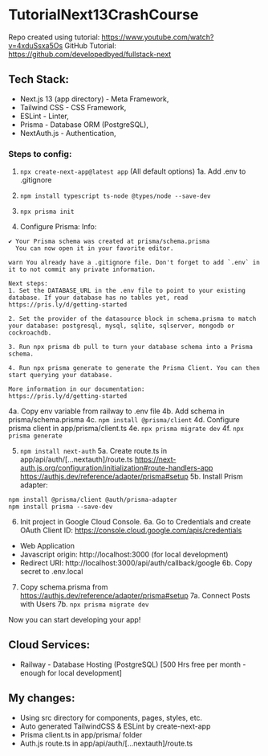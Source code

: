 # TutorialNext13CrashCourse

Repo created using tutorial: https://www.youtube.com/watch?v=4xduSsxa5Os
GitHub Tutorial: https://github.com/developedbyed/fullstack-next

## Tech Stack: 
- Next.js 13 (app directory) - Meta Framework, 
- Tailwind CSS - CSS Framework, 
- ESLint - Linter, 
- Prisma - Database ORM (PostgreSQL),
- NextAuth.js - Authentication,

### Steps to config:
1. `npx create-next-app@latest app` (All default options)
1a. Add .env to .gitignore

2. `npm install typescript ts-node @types/node --save-dev`

3. `npx prisma init`

4. Configure Prisma:
Info:
```
✔ Your Prisma schema was created at prisma/schema.prisma
  You can now open it in your favorite editor.

warn You already have a .gitignore file. Don't forget to add `.env` in it to not commit any private information.

Next steps:
1. Set the DATABASE_URL in the .env file to point to your existing database. If your database has no tables yet, read https://pris.ly/d/getting-started

2. Set the provider of the datasource block in schema.prisma to match your database: postgresql, mysql, sqlite, sqlserver, mongodb or cockroachdb.

3. Run npx prisma db pull to turn your database schema into a Prisma schema.

4. Run npx prisma generate to generate the Prisma Client. You can then start querying your database.

More information in our documentation:
https://pris.ly/d/getting-started
```

4a. Copy env variable from railway to .env file
4b. Add schema in prisma/schema.prisma
4c. `npm install @prisma/client`
4d. Configure prisma client in app/prisma/client.ts
4e. `npx prisma migrate dev`
4f. `npx prisma generate`

5. `npm install next-auth`
5a. Create route.ts in app/api/auth/[...nextauth]/route.ts
https://next-auth.js.org/configuration/initialization#route-handlers-app
https://authjs.dev/reference/adapter/prisma#setup
5b. Install Prism adapter:
```
npm install @prisma/client @auth/prisma-adapter
npm install prisma --save-dev
```

6. Init project in Google Cloud Console.
6a. Go to Credentials and create OAuth Client ID:
https://console.cloud.google.com/apis/credentials
- Web Application
- Javascript origin: http://localhost:3000 (for local development)
- Redirect URI: http://localhost:3000/api/auth/callback/google
6b. Copy secret to .env.local

7. Copy schema.prisma from https://authjs.dev/reference/adapter/prisma#setup
7a. Connect Posts with Users
7b. `npx prisma migrate dev`

Now you can start developing your app!

## Cloud Services:
- Railway - Database Hosting (PostgreSQL) [500 Hrs free per month - enough for local development]

## My changes:
- Using src directory for components, pages, styles, etc.
- Auto generated TailwindCSS & ESLint by create-next-app
- Prisma client.ts in app/prisma/ folder
- Auth.js route.ts in app/api/auth/[...nextauth]/route.ts